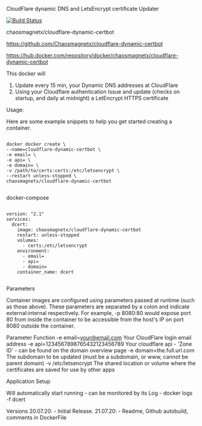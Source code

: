 CloudFlare dynamic DNS and LetsEncrypt certificate Updater


[![Build Status](https://img.shields.io/endpoint.svg?url=https%3A%2F%2Factions-badge.atrox.dev%2FOshayr%2Fcloudflare-dynamic-certbot%2Fbadge%3Fref%3Dmaster&style=flat)](https://actions-badge.atrox.dev/Oshayr/cloudflare-dynamic-certbot/goto?ref=master)


chaosmagnetx/cloudflare-dynamic-certbot

https://github.com/Chaosmagnetx/cloudflare-dynamic-certbot

https://hub.docker.com/repository/docker/chaosmagnetx/cloudflare-dynamic-certbot


This docker will
1) Update every 15 min, your Dynamic DNS addresses at CloudFlare 
2) Using your Cloudflare authentication Issue and update (checks on startup, and daily at midnight) a LetEncrypt HTTPS certificate

Usage:

Here are some example snippets to help you get started creating a container.

<code>
docker docker create \
--name=cloudflare-dynamic-certbot \
-e email=<cloudflare email address> \
-e api=<cloudflare zone id> \
-e domain=<the.full.url.com to be updated> \
-v /path/to/certs:certs:/etc/letsencrypt \
--restart unless-stopped \
chaosmagnetx/cloudflare-dynamic-certbot
	</code>
	
	
docker-compose


<code>
version: "2.1"
services:
  dcert:
    image: chaosmagnetx/cloudflare-dynamic-certbot
    restart: unless-stopped
    volumes:
      - certs:/etc/letsencrypt
    environment:
      - email=<your cloudflare login email>
      - api=<your cloudflare zone id>
      - domain=<the.full.url.com to be updated>
    container_name: dcert
	</code>


Parameters

Container images are configured using parameters passed at runtime (such as those above). These parameters are separated by a colon and indicate external:internal respectively. For example, -p 8080:80 would expose port 80 from inside the container to be accessible from the host's IP on port 8080 outside the container.

Parameter	                                            Function
-e email=your@email.com
	                    Your CloudFlare login email address
-e api=1234567898765432123456789 
                            Your cloudflare api - 'Zone ID' - can be found on the domain overview page
-e domain=the.full.url.com
                            The subdomain to be updated (must be a subdomain, or www, cannot be parent domain)
-v /etc/letsencrypt
                            The shared location or volume where the certificates are saved for use by other apps



Application Setup

Will automatically start running - can be monitored by its Log - docker logs -f dcert


Versions
20.07.20: - Initial Release.
21.07.20: - Readme, Github autobuild, comments in DockerFile
